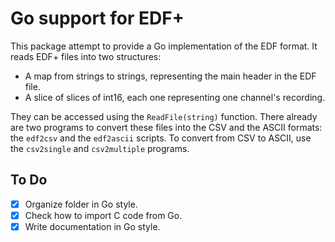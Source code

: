 Go support for EDF+
===================

This package attempt to provide a Go implementation of the EDF format. It reads EDF+ files into two structures:

+ A map from strings to strings, representing the main header in the EDF file.
+ A slice of slices of int16, each one representing one channel's recording.

They can be accessed using the `ReadFile(string)` function. There already are two programs to convert these files into the CSV and the ASCII formats: the `edf2csv` and the `edf2ascii` scripts. To convert from CSV to ASCII, use the `csv2single` and `csv2multiple` programs.

To Do
-----

- [x] Organize folder in Go style.
- [x] Check how to import C code from Go.
- [x] Write documentation in Go style.
